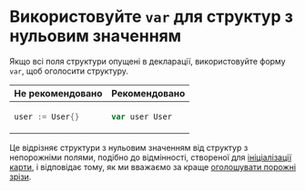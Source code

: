 # Використовуйте `var` для структур з нульовим значенням

Якщо всі поля структури опущені в декларації, використовуйте форму `var`,
щоб оголосити структуру.

<table>
<thead><tr><th>Не рекомендовано</th><th>Рекомендовано</th></tr></thead>
<tbody>
<tr><td>

```go
user := User{}
```

</td><td>

```go
var user User
```

</td></tr>
</tbody></table>

Це відрізняє структури з нульовим значенням від структур з непорожніми полями,
подібно до відмінності, створеної для [ініціалізації карти](map-init.md), і відповідає тому,
як ми вважаємо за краще [оголошувати порожні зрізи].

  [оголошувати порожні зрізи]: https://go.dev/wiki/CodeReviewComments#declaring-empty-slices
